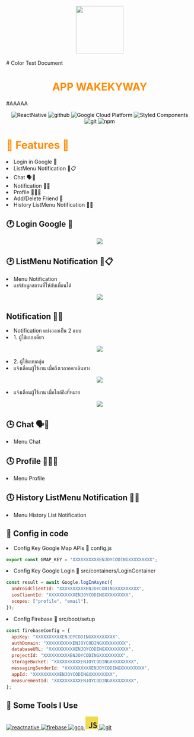 <!-- Logo -->
<p align="center">
  <a href="https://github.com/Tivaiice/FinalProject_AppWakekyWay">
    <img height="128" width="128" src="https://user-images.githubusercontent.com/32460672/114381172-075f3d00-9bb5-11eb-87ac-fb89b320e6b6.png">
  </a>
</p>
# Color Test Document

<style>H1{color:DarkOrange;}</style>
<style>p{color:Black;}</style>

<!-- Name -->
<p>
  <h1 align="center">APP WAKEKYWAY</h1>
  #AAAAA
</p>

<p  align="center">
  <img alt="ReactNative" src="https://img.shields.io/badge/-React-45b8d8?style=flat-square&logo=react&logoColor=white" />
  <img alt="github" src="https://img.shields.io/badge/-Github_Actions-2088FF?style=flat-square&logo=github-actions&logoColor=white" />
  <img alt="Google Cloud Platform" src="https://img.shields.io/badge/-Google_Cloud_Platform-1a73e8?style=flat-square&logo=google-cloud&logoColor=white" />
  <img alt="Styled Components" src="https://img.shields.io/badge/-Styled_Components-db7092?style=flat-square&logo=styled-components&logoColor=white" />
  <img alt="git" src="https://img.shields.io/badge/-Git-F05032?style=flat-square&logo=git&logoColor=white" />
  <img alt="npm" src="https://img.shields.io/badge/-NPM-CB3837?style=flat-square&logo=npm&logoColor=white" />
</p>

<h1>📱 Features 📕</h1>
<li>Login in Google 📲</li>
<li>ListMenu Notification 📍📋</li>
<li>Chat 🗣💬</li>
<li>Notification 📢🔔</li>
<li>Profile 👨🏻‍💻</li>
<li>Add/Delete Friend 👥</li>
<li>History ListMenu Notification 📍💾</li>

<h2>🕐  Login Google 📲 </h2>

  <p align="center">
    <img src="https://media.giphy.com/media/H4RcazAokvAYfmmisB/giphy.gif"/>
  </p>

<h2>🕑  ListMenu Notification 📍📋</h2>

  <li>Menu Notification</li>
  <li>แชร์ข้อมูลสถานที่ให้กับเพื่อนได้</li>
  <p align="center">
    <img src="https://media.giphy.com/media/UTh4HR9M0q8yyvhLjk/giphy.gif"/>
  </p>

<h2>Notification 📢🔔</h2>

  <li>Notification แบ่งออกเป็น 2 แบบ</li>
  <li>1. ผู้ใช้แบบเดี่ยว</li>
  <p align="center">
    <img src="https://media.giphy.com/media/iNPQMlFLIs3JXzcYqD/giphy.gif"/>
  </p>
  <p>
  <li>2. ผู้ใช้แบบกลุ่ม</li>
  <li>แจ้งเตือนผู้ใช้งาน เมื่อถึงเวลาออกเดินทาง</li>
  <p align="center">
    <img src="https://media.giphy.com/media/w3nei8ogdyx4kUzVno/giphy.gif"/>
  </p>
  <li>แจ้งเตือนผู้ใช้งาน เมื่อใกล้ถึงที่หมาย</li>
  <p align="center">
    <img src="https://media.giphy.com/media/mMLLjSPHQRzuvZcwJ0/giphy.gif"/>
  </p>
  </p>

<h2>🕒  Chat 🗣💬</h2>

  <li>Menu Chat</li>

<h2>🕓  Profile 👨🏻‍💻</h2>

  <li>Menu Profile</li>

<h2>🕔  History ListMenu Notification 📍💾</h2>

  <li>Menu History List Notification </li>

<h2>🔧 Config in code</h2>
<li>Config Key Google Map APIs 📂 config.js</li>

```javascript
export const GMAP_KEY = "XXXXXXXXXXENJOYCODINGXXXXXXXXX";
```

<li>Config Key Google Login 📂 src/containers/LoginContainer</li>

```javascript
const result = await Google.logInAsync({
  androidClientId: "XXXXXXXXXXENJOYCODINGXXXXXXXXX",
  iosClientId: "XXXXXXXXXXENJOYCODINGXXXXXXXXX",
  scopes: ["profile", "email"],
});
```

<li>Config Firebase 📂 src/boot/setup  </li>

```javascript
const firebaseConfig = {
  apiKey: "XXXXXXXXXXENJOYCODINGXXXXXXXXX",
  authDomain: "XXXXXXXXXXENJOYCODINGXXXXXXXXX",
  databaseURL: "XXXXXXXXXXENJOYCODINGXXXXXXXXX",
  projectId: "XXXXXXXXXXENJOYCODINGXXXXXXXXX",
  storageBucket: "XXXXXXXXXXENJOYCODINGXXXXXXXXX",
  messagingSenderId: "XXXXXXXXXXENJOYCODINGXXXXXXXXX",
  appId: "XXXXXXXXXXENJOYCODINGXXXXXXXXX",
  measurementId: "XXXXXXXXXXENJOYCODINGXXXXXXXXX",
};
```

<h2>🚀 Some Tools I Use</h2>
<p align="left">
  <a href="https://reactnative.dev/" target="_blank"> <img src="https://reactnative.dev/img/header_logo.svg" alt="reactnative" width="35" height="35"/> </a>
  <a href="https://firebase.google.com/" target="_blank"> <img src="https://www.vectorlogo.zone/logos/firebase/firebase-icon.svg" alt="firebase" width="35" height="35"/> </a>
  <a href="https://cloud.google.com/" target="_blank"> <img src="https://www.vectorlogo.zone/logos/google_cloud/google_cloud-icon.svg" alt="gcp" width="35" height="35" /> </a>
  <a href="https://developer.mozilla.org/en-US/docs/Web/JavaScript" target="_blank"> <img src="https://raw.githubusercontent.com/devicons/devicon/master/icons/javascript/javascript-original.svg" alt="javascript" width="35" height="35"/> </a>
  <a href="https://git-scm.com/" target="_blank"> <img src="https://www.vectorlogo.zone/logos/git-scm/git-scm-icon.svg" alt="git" width="35" height="35"/> </a>
</p>
